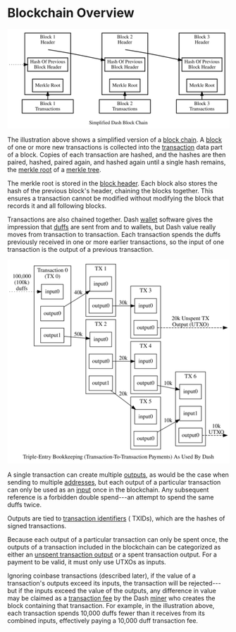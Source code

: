 # Blockchain Overview

![Block Chain Overview](https://raw.githubusercontent.com/dashpay/docs-core/main/img//dev/en-blockchain-overview.svg)

The illustration above shows a simplified version of a [block chain](../resources/glossary.md#block-chain). A [block](../resources/glossary.md#block) of one or more new transactions is collected into the [transaction](../resources/glossary.md#transaction) data part of a block. Copies of each transaction are hashed, and the hashes are then paired, hashed, paired again, and hashed again until a single hash remains, the [merkle root](../resources/glossary.md#merkle-root) of a [merkle tree](../resources/glossary.md#merkle-tree).

The merkle root is stored in the [block header](../resources/glossary.md#block-header). Each block also stores the hash of the previous block's header, chaining the blocks together. This ensures a transaction cannot be modified without modifying the block that records it and all following blocks.

Transactions are also chained together. Dash [wallet](../resources/glossary.md#wallet) software gives the impression that [duffs](../resources/glossary.md#duffs) are sent from and to wallets, but Dash value really moves from transaction to transaction. Each transaction spends the duffs previously received in one or more earlier transactions, so the input of one transaction is the output of a previous transaction.

![Transaction Propagation](https://raw.githubusercontent.com/dashpay/docs-core/main/img//dev/en-transaction-propagation.svg)

A single transaction can create multiple [outputs](../resources/glossary.md#output), as would be the case when sending to multiple [addresses](../resources/glossary.md#address), but each output of a particular transaction can only be used as an [input](../resources/glossary.md#input) once in the blockchain. Any subsequent reference is a forbidden double spend---an attempt to spend the same duffs twice.

Outputs are tied to [transaction identifiers](../resources/glossary.md#transaction-identifiers) ( TXIDs), which are the hashes of signed transactions.

Because each output of a particular transaction can only be spent once, the outputs of a transaction included in the blockchain can be categorized as either an [unspent transaction output](../resources/glossary.md#unspent-transaction-output) or a spent transaction output. For a payment to be valid, it must only use UTXOs as inputs.

Ignoring coinbase transactions (described later), if the value of a transaction's outputs exceed its inputs, the transaction will be rejected---but if the inputs exceed the value of the outputs, any difference in value may be claimed as a [transaction fee](../resources/glossary.md#transaction-fee) by the Dash [miner](../resources/glossary.md#miner) who creates the block containing that transaction. For example, in the illustration above, each transaction spends 10,000 duffs fewer than it receives from its combined inputs, effectively paying a 10,000 duff transaction fee.
